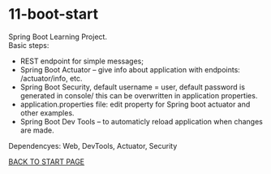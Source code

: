# 11-boot-start
Spring Boot Learning Project.  
Basic steps:  
 - REST endpoint for simple messages;  
 - Spring Boot Actuator – give info about application with endpoints:   /actuator/info, etc.     
 - Spring Boot Security, default username = user, default password is generated in console/ this can be overwritten in application properties.  
 - application.properties file: edit property for Spring boot actuator and other examples.
 - Spring Boot Dev Tools – to automaticly reload application when changes are made.

Dependencyes: Web, DevTools, Actuator, Security

[BACK TO START PAGE](https://github.com/FlorescuAndrei/Start.git)
